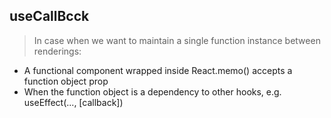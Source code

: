 ## useCallBcck

> In case when we want to maintain a single function instance between renderings:
 - A functional component wrapped inside React.memo() accepts a function object prop
 - When the function object is a dependency to other hooks, e.g. useEffect(..., [callback])